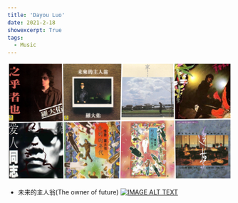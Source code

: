 ```yaml
---
title: 'Dayou Luo'
date: 2021-2-18
showexcerpt: True
tags:
  - Music
---
```


![style](../images/luodayou.png)

- 未来的主人翁(The owner of future)
[![IMAGE ALT TEXT](https://adrotog-yt-embed.herokuapp.com/embed?v=eQW5-IHV4hM)](http://www.youtube.com/watch?v=eQW5-IHV4hM "未来的主人翁(The owner of future)")